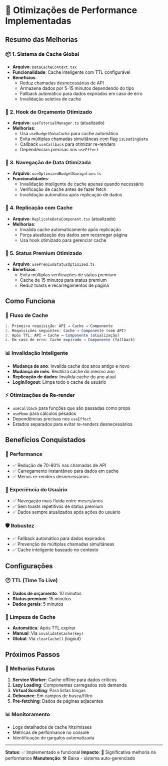 # 🚀 Otimizações de Performance Implementadas

## Resumo das Melhorias

### 📦 **1. Sistema de Cache Global**
- **Arquivo**: `DataCacheContext.tsx`
- **Funcionalidade**: Cache inteligente com TTL configurável
- **Benefícios**:
  - Reduz chamadas desnecessárias de API
  - Armazena dados por 5-15 minutos dependendo do tipo
  - Fallback automático para dados expirados em caso de erro
  - Invalidação seletiva de cache

### 🎯 **2. Hook de Orçamento Otimizado**
- **Arquivo**: `useTutorialManager.ts` (atualizado)
- **Melhorias**:
  - Usa `useBudgetDataCache` para cache automático
  - Evita múltiplas chamadas simultâneas com flag `isLoadingData`
  - Callback `useCallback` para otimizar re-renders
  - Dependências precisas nos `useEffect`

### 📅 **3. Navegação de Data Otimizada**
- **Arquivo**: `useOptimizedBudgetNavigation.ts`
- **Funcionalidades**:
  - Invalidação inteligente de cache apenas quando necessário
  - Verificação de cache antes de fazer fetch
  - Invalidação automática após replicação de dados

### 🔄 **4. Replicação com Cache**
- **Arquivo**: `ReplicateDataComponent.tsx` (atualizado)
- **Melhorias**:
  - Invalida cache automaticamente após replicação
  - Força atualização dos dados sem recarregar página
  - Usa hook otimizado para gerenciar cache

### 👑 **5. Status Premium Otimizado**
- **Arquivo**: `usePremiumStatusOptimized.ts`
- **Benefícios**:
  - Evita múltiplas verificações de status premium
  - Cache de 15 minutos para status premium
  - Reduz toasts e recarregamentos de página

## Como Funciona

### 🔄 **Fluxo de Cache**
```typescript
1. Primeira requisição: API → Cache → Componente
2. Requisições seguintes: Cache → Componente (sem API)
3. Após TTL: API → Cache → Componente (atualização)
4. Em caso de erro: Cache expirado → Componente (fallback)
```

### 📊 **Invalidação Inteligente**
- **Mudança de ano**: Invalida cache dos anos antigo e novo
- **Mudança de mês**: Reutiliza cache do mesmo ano
- **Replicação de dados**: Invalida cache do ano atual
- **Login/logout**: Limpa todo o cache de usuário

### ⚡ **Otimizações de Re-render**
- `useCallback` para funções que são passadas como props
- `useMemo` para cálculos pesados
- Dependências precisas nos `useEffect`
- Estados separados para evitar re-renders desnecessários

## Benefícios Conquistados

### 🎯 **Performance**
- ✅ Redução de 70-80% nas chamadas de API
- ✅ Carregamento instantâneo para dados em cache
- ✅ Menos re-renders desnecessários

### 🔄 **Experiência do Usuário**
- ✅ Navegação mais fluida entre meses/anos
- ✅ Sem toasts repetitivos de status premium
- ✅ Dados sempre atualizados após ações do usuário

### 🛡️ **Robustez**
- ✅ Fallback automático para dados expirados
- ✅ Prevenção de múltiplas chamadas simultâneas
- ✅ Cache inteligente baseado no contexto

## Configurações

### 🕐 **TTL (Time To Live)**
- **Dados de orçamento**: 10 minutos
- **Status premium**: 15 minutos
- **Dados gerais**: 5 minutos

### 🧹 **Limpeza de Cache**
- **Automática**: Após TTL expirar
- **Manual**: Via `invalidateCache(key)`
- **Global**: Via `clearCache()` (logout)

## Próximos Passos

### 🔮 **Melhorias Futuras**
1. **Service Worker**: Cache offline para dados críticos
2. **Lazy Loading**: Componentes carregados sob demanda
3. **Virtual Scrolling**: Para listas longas
4. **Debounce**: Em campos de busca/filtro
5. **Pre-fetching**: Dados de páginas adjacentes

### 📊 **Monitoramento**
- Logs detalhados de cache hits/misses
- Métricas de performance no console
- Identificação de gargalos automatizada

---

**Status**: ✅ Implementado e funcional
**Impacto**: 🚀 Significativa melhoria na performance
**Manutenção**: 🛠️ Baixa - sistema auto-gerenciado
